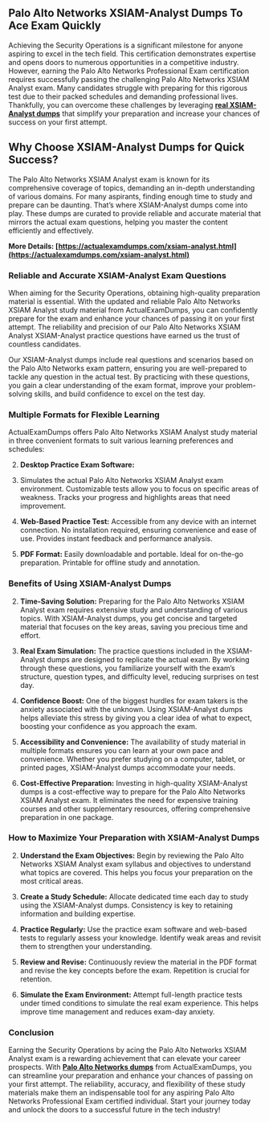 ## **Palo Alto Networks**  **XSIAM-Analyst Dumps To Ace Exam Quickly**

Achieving the Security Operations is a significant milestone for anyone aspiring to excel in the tech field. This certification demonstrates expertise and opens doors to numerous opportunities in a competitive industry. However, earning the Palo Alto Networks Professional Exam certification requires successfully passing the challenging Palo Alto Networks XSIAM Analyst exam. Many candidates struggle with preparing for this rigorous test due to their packed schedules and demanding professional lives. Thankfully, you can overcome these challenges by leveraging  **[real XSIAM-Analyst dumps](https://actualexamdumps.com/xsiam-analyst.html)**  that simplify your preparation and increase your chances of success on your first attempt.

## **Why Choose XSIAM-Analyst Dumps for Quick Success?**

The Palo Alto Networks XSIAM Analyst exam is known for its comprehensive coverage of topics, demanding an in-depth understanding of various domains. For many aspirants, finding enough time to study and prepare can be daunting. That’s where XSIAM-Analyst dumps come into play. These dumps are curated to provide reliable and accurate material that mirrors the actual exam questions, helping you master the content efficiently and effectively.

**More Details:  [https://actualexamdumps.com/xsiam-analyst.html](https://actualexamdumps.com/xsiam-analyst.html)**

### **Reliable and Accurate XSIAM-Analyst Exam Questions**

When aiming for the Security Operations, obtaining high-quality preparation material is essential. With the updated and reliable Palo Alto Networks XSIAM Analyst study material from ActualExamDumps, you can confidently prepare for the exam and enhance your chances of passing it on your first attempt. The reliability and precision of our Palo Alto Networks XSIAM Analyst XSIAM-Analyst practice questions have earned us the trust of countless candidates.

Our XSIAM-Analyst dumps include real questions and scenarios based on the Palo Alto Networks exam pattern, ensuring you are well-prepared to tackle any question in the actual test. By practicing with these questions, you gain a clear understanding of the exam format, improve your problem-solving skills, and build confidence to excel on the test day.

### **Multiple Formats for Flexible Learning**

ActualExamDumps offers Palo Alto Networks XSIAM Analyst study material in three convenient formats to suit various learning preferences and schedules:

2.  **Desktop Practice Exam Software:**
    
3.  Simulates the actual Palo Alto Networks XSIAM Analyst exam environment. Customizable tests allow you to focus on specific areas of weakness. Tracks your progress and highlights areas that need improvement.
    
4.  **Web-Based Practice Test:**  Accessible from any device with an internet connection. No installation required, ensuring convenience and ease of use. Provides instant feedback and performance analysis.
    
5.  **PDF Format:**  Easily downloadable and portable. Ideal for on-the-go preparation. Printable for offline study and annotation.
    

### **Benefits of Using XSIAM-Analyst Dumps**

2.  **Time-Saving Solution:**  Preparing for the Palo Alto Networks XSIAM Analyst exam requires extensive study and understanding of various topics. With XSIAM-Analyst dumps, you get concise and targeted material that focuses on the key areas, saving you precious time and effort.
    
3.  **Real Exam Simulation:**  The practice questions included in the XSIAM-Analyst dumps are designed to replicate the actual exam. By working through these questions, you familiarize yourself with the exam’s structure, question types, and difficulty level, reducing surprises on test day.
    
4.  **Confidence Boost:**  One of the biggest hurdles for exam takers is the anxiety associated with the unknown. Using XSIAM-Analyst dumps helps alleviate this stress by giving you a clear idea of what to expect, boosting your confidence as you approach the exam.
    
5.  **Accessibility and Convenience:**  The availability of study material in multiple formats ensures you can learn at your own pace and convenience. Whether you prefer studying on a computer, tablet, or printed pages, XSIAM-Analyst dumps accommodate your needs.
    
6.  **Cost-Effective Preparation:**  Investing in high-quality XSIAM-Analyst dumps is a cost-effective way to prepare for the Palo Alto Networks XSIAM Analyst exam. It eliminates the need for expensive training courses and other supplementary resources, offering comprehensive preparation in one package.
    

### **How to Maximize Your Preparation with XSIAM-Analyst Dumps**

2.  **Understand the Exam Objectives:**  Begin by reviewing the Palo Alto Networks XSIAM Analyst exam syllabus and objectives to understand what topics are covered. This helps you focus your preparation on the most critical areas.
    
3.  **Create a Study Schedule:**  Allocate dedicated time each day to study using the XSIAM-Analyst dumps. Consistency is key to retaining information and building expertise.
    
4.  **Practice Regularly:**  Use the practice exam software and web-based tests to regularly assess your knowledge. Identify weak areas and revisit them to strengthen your understanding.
    
5.  **Review and Revise:**  Continuously review the material in the PDF format and revise the key concepts before the exam. Repetition is crucial for retention.
    
6.  **Simulate the Exam Environment:**  Attempt full-length practice tests under timed conditions to simulate the real exam experience. This helps improve time management and reduces exam-day anxiety.
    

### **Conclusion**

Earning the Security Operations by acing the Palo Alto Networks XSIAM Analyst exam is a rewarding achievement that can elevate your career prospects. With  **[Palo Alto Networks dumps](https://actualexamdumps.com/palo-alto-networks-certification.html)**  from ActualExamDumps, you can streamline your preparation and enhance your chances of passing on your first attempt. The reliability, accuracy, and flexibility of these study materials make them an indispensable tool for any aspiring Palo Alto Networks Professional Exam certified individual. Start your journey today and unlock the doors to a successful future in the tech industry!
